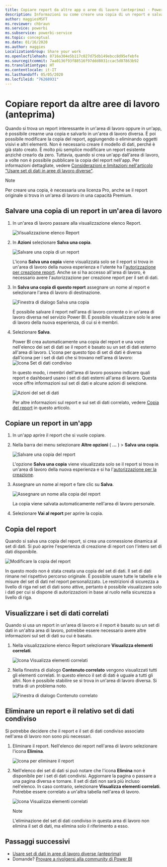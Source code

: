 ```yaml
---
title: Copiare report da altre app o aree di lavoro (anteprima) - Power BI
description: Informazioni su come creare una copia di un report e salvarla nella propria area di lavoro.
author: maggiesMSFT
ms.reviewer: chbraun
ms.service: powerbi
ms.subservice: powerbi-service
ms.topic: conceptual
ms.date: 01/16/2020
ms.author: maggies
LocalizationGroup: Share your work
ms.openlocfilehash: 8716a304e5b117c027d75db149ebcc8d95efebfe
ms.sourcegitcommit: 7aa0136f93f88516f97ddd8031ccac5d07863b92
ms.translationtype: HT
ms.contentlocale: it-IT
ms.lasthandoff: 05/05/2020
ms.locfileid: "76268931"
---
```

# <a name="copy-reports-from-other-workspaces-preview"></a>Copiare report da altre aree di lavoro (anteprima)

Quando si trova un report interessante in un'area di lavoro oppure in un'app, è possibile crearne una copia e salvarlo in un'area di lavoro diversa. È poi possibile modificare la copia del report, aggiungendo o eliminando oggetti visivi e altri elementi. Non è necessario creare il modello di dati, perché è già stato creato. È molto più semplice modificare un report esistente anziché crearlo da zero. Tuttavia, quando si crea un'app dall'area di lavoro, a volte non è possibile pubblicare la copia del report nell'app. Per informazioni dettagliate, vedere [Considerazioni e limitazioni nell'articolo "Usare set di dati in aree di lavoro diverse"](service-datasets-across-workspaces.md#considerations-and-limitations).

> [!NOTE]
> Per creare una copia, è necessaria una licenza Pro, anche se il report originale si trova in un'area di lavoro in una capacità Premium.

## <a name="save-a-copy-of-a-report-in-a-workspace"></a>Salvare una copia di un report in un'area di lavoro

1. In un'area di lavoro passare alla visualizzazione elenco Report.

    ![Visualizzazione elenco Report](media/service-datasets-copy-reports/power-bi-report-list-view.png)

1. In **Azioni** selezionare **Salva una copia**.

    ![Salvare una copia di un report](media/service-datasets-copy-reports/power-bi-dataset-save-report-copy.png)

    L'icona **Salva una copia** viene visualizzata solo se il report si trova in un'area di lavoro della nuova esperienza e l'utente ha l'[autorizzazione per creazione report](service-datasets-build-permissions.md). Anche se si ha accesso all'area di lavoro, è necessario avere l'autorizzazione per creazione report per il set di dati.

3. In **Salva una copia di questo report** assegnare un nome al report e selezionare l'area di lavoro di destinazione.

    ![Finestra di dialogo Salva una copia](media/service-datasets-copy-reports/power-bi-dataset-save-report.png)

    È possibile salvare il report nell'area di lavoro corrente o in un'area di lavoro diversa nel servizio Power BI. È possibile visualizzare solo le aree di lavoro della nuova esperienza, di cui si è membri. 
  
4. Selezionare **Salva**.

    Power BI crea automaticamente una copia del report e una voce nell'elenco dei set di dati se il report è basato su un set di dati esterno all'area di lavoro. L'icona per questo tipo di set di dati è diversa dall'icona per i set di dati che si trovano nell'area di lavoro: ![Icona Set di dati condiviso](media/service-datasets-discover-across-workspaces/power-bi-shared-dataset-icon.png)
    
    In questo modo, i membri dell'area di lavoro possono indicare quali report e dashboard usano i set di dati esterni all'area di lavoro. Questa voce offre informazioni sul set di dati e alcune azioni di selezione.

    ![Azioni del set di dati](media/service-datasets-across-workspaces/power-bi-dataset-actions.png)

    Per altre informazioni sul report e sul set di dati correlato, vedere [Copia del report](#your-copy-of-the-report) in questo articolo.

## <a name="copy-a-report-in-an-app"></a>Copiare un report in un'app

1. In un'app aprire il report che si vuole copiare.
2. Nella barra dei menu selezionare **Altre opzioni** ( **...** ) > **Salva una copia**.

    ![Salvare una copia del report](media/service-datasets-copy-reports/power-bi-save-copy.png)

    L'opzione **Salva una copia** viene visualizzata solo se il report si trova in un'area di lavoro della nuova esperienza e si ha l'[autorizzazione per la creazione](service-datasets-build-permissions.md).

3. Assegnare un nome al report e fare clic su **Salva**.

    ![Assegnare un nome alla copia del report](media/service-datasets-copy-reports/power-bi-save-report-from-app.png)

    La copia viene salvata automaticamente nell'area di lavoro personale.

4. Selezionare **Vai al report** per aprire la copia.

## <a name="your-copy-of-the-report"></a>Copia del report

Quando si salva una copia del report, si crea una connessione dinamica al set di dati. Si può aprire l'esperienza di creazione di report con l'intero set di dati disponibile. 

![Modificare la copia del report](media/service-datasets-copy-reports/power-bi-edit-report-copy.png)

In questo modo non è stata creata una copia del set di dati. Il set di dati rimane nel rispettivo percorso originale. È possibile usare tutte le tabelle e le misure del set di dati nel report personalizzato. Le restrizioni di sicurezza a livello di riga nel set di dati sono attive, pertanto è possibile visualizzare solo i dati per cui si dispone di autorizzazioni in base al ruolo nella sicurezza a livello di riga.

## <a name="view-related-datasets"></a>Visualizzare i set di dati correlati

Quando si usa un report in un'area di lavoro e il report è basato su un set di dati in un'altra area di lavoro, potrebbe essere necessario avere altre informazioni sul set di dati su cui è basato.

1. Nella visualizzazione elenco Report selezionare **Visualizza elementi correlati**.

    ![Icona Visualizza elementi correlati](media/service-datasets-copy-reports/power-bi-dataset-view-related.png)

1. Nella finestra di dialogo **Contenuto correlato** vengono visualizzati tutti gli elementi correlati. In questo elenco il set di dati è uguale a tutti gli altri. Non è possibile stabilire se si trova in un'area di lavoro diversa. Si tratta di un problema noto.
 
    ![Finestra di dialogo Contenuto correlato](media/service-datasets-copy-reports/power-bi-dataset-related.png)

## <a name="delete-a-report-and-its-shared-dataset"></a>Eliminare un report e il relativo set di dati condiviso

Si potrebbe decidere che il report e il set di dati condiviso associato nell'area di lavoro non sono più necessari.

1. Eliminare il report. Nell'elenco dei report nell'area di lavoro selezionare l'icona **Elimina**.

    ![Icona per eliminare il report](media/service-datasets-across-workspaces/power-bi-datasets-delete-report.png)

2. Nell'elenco dei set di dati si può notare che l'icona **Elimina** non è disponibile per i set di dati condivisi. Aggiornare la pagina o passare a una pagina diversa e tornare. Il set di dati non sarà più incluso nell'elenco. In caso contrario, selezionare **Visualizza elementi correlati**. Potrebbe essere correlato a un'altra tabella nell'area di lavoro.

    ![Icona Visualizza elementi correlati](media/service-datasets-across-workspaces/power-bi-dataset-view-related-icon.png)

    > [!NOTE]
    > L'eliminazione del set di dati condiviso in questa area di lavoro non elimina il set di dati, ma elimina solo il riferimento a esso.


## <a name="next-steps"></a>Passaggi successivi

- [Usare set di dati in aree di lavoro diverse (anteprima)](service-datasets-across-workspaces.md)
- Domande? [Provare a rivolgersi alla community di Power BI](https://community.powerbi.com/)
